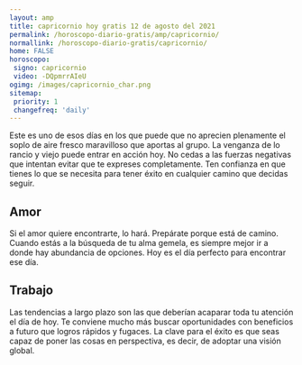 ```yaml
---
layout: amp
title: capricornio hoy gratis 12 de agosto del 2021 
permalink: /horoscopo-diario-gratis/amp/capricornio/
normallink: /horoscopo-diario-gratis/capricornio/
home: FALSE
horoscopo:
 signo: capricornio
 video: -DQpmrrAIeU
ogimg: /images/capricornio_char.png
sitemap:
 priority: 1
 changefreq: 'daily'
---
```



Este es uno de esos días en los que puede que no aprecien plenamente el soplo de aire fresco maravilloso que aportas al grupo. La venganza de lo rancio y viejo puede entrar en acción hoy. No cedas a las fuerzas negativas que intentan evitar que te expreses completamente. Ten confianza en que tienes lo que se necesita para tener éxito en cualquier camino que decidas seguir.

## Amor

Si el amor quiere encontrarte, lo hará. Prepárate porque está de camino. Cuando estás a la búsqueda de tu alma gemela, es siempre mejor ir a donde hay abundancia de opciones. Hoy es el día perfecto para encontrar ese día.

## Trabajo

Las tendencias a largo plazo son las que deberían acaparar toda tu atención el día de hoy. Te conviene mucho más buscar oportunidades con beneficios a futuro que logros rápidos y fugaces. La clave para el éxito es que seas capaz de poner las cosas en perspectiva, es decir, de adoptar una visión global.